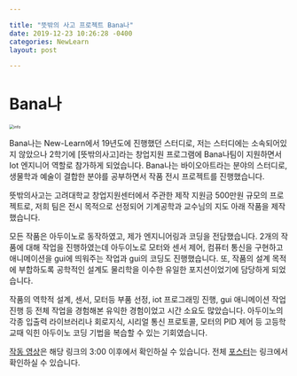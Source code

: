 ```yaml
---

title: "뜻밖의 사고 프로젝트 Bana나"
date: 2019-12-23 10:26:28 -0400
categories: NewLearn
layout: post

---
```


# Bana나

<img src="https://drive.google.com/uc?id=1Gb1HdsbD0d9NM_gVz7TnJHFunMUWjQe1" alt="info" style="zoom: 50%;" />

Bana나는 New-Learn에서 19년도에 진행했던 스터디로, 저는 스터디에는 소속되어있지 않았으나 2학기에 [뜻밖의사고]라는 창업지원 프로그램에 Bana나팀이 지원하면서 Iot 엔지니어 역할로 참가하게 되었습니다. Bana나는 바이오아트라는 분야의 스터디로, 생물학과 예술이 결합한 분야를 공부하면서 작품 전시 프로젝트를 진행했습니다.

뜻밖의사고는 고려대학교 창업지원센터에서 주관한 제작 지원금 500만원 규모의 프로젝트로, 저희 팀은 전시 목적으로 선정되어 기계공학과 교수님의 지도 아래 작품을 제작했습니다.

모든 작품은 아두이노로 동작하였고, 제가 엔지니어링과 코딩을 전담했습니다. 2개의 작품에 대해 작업을 진행하였는데 아두이노로 모터와 센서 제어, 컴퓨터 통신을 구현하고 애니메이션을 gui에 띄워주는 작업과 gui의 코딩도 진행했습니다.  또, 작품의 설계 목적에 부합하도록 공학적인 설계도 물리학을 이수한 유일한 포지션이었기에 담당하게 되었습니다.

작품의 역학적 설계, 센서, 모터등 부품 선정, iot 프로그래밍 진행, gui 애니메이션 작업 진행 등 전체 작업을 경험해본 유익한 경험이었고 시간 소요도 많았습니다. 아두이노의 각종 입출력 라이브러리나 회로지식, 시리얼 통신 프로토콜, 모터의 PID 제어 등 고등학교때 익힌 아두이노 코딩 기법을 복습할 수 있는 기회였습니다. 

[작동 영상](https://drive.google.com/file/d/1A-ac45ZQ_Ccqe1WL1fboTFgXDZs-msP-/view)은 해당 링크의 3:00 이후에서 확인하실 수 있습니다. 전체 [포스터](https://drive.google.com/open?id=1QWcdz2xOxR8To997M45liYE-wBHEXYzb)는 링크에서 확인하실 수 있습니다.

